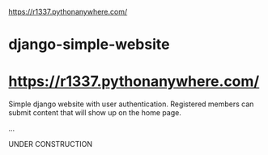 https://r1337.pythonanywhere.com/

# django-simple-website
# https://r1337.pythonanywhere.com/
Simple django website with user authentication. Registered members can submit content that will show up on the home page.

...

UNDER CONSTRUCTION
